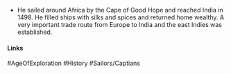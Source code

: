 
- He sailed around Africa by the Cape of Good Hope and reached India in 1498. He filled ships with silks and spices and returned home wealthy. A very important trade route from Europe to India and the east Indies was established.

#### Links
#AgeOfExploration #History #Sailors/Captians 